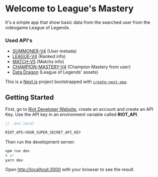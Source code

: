 # Welcome to League's Mastery

It's a simple app that show basic data from the searched user from the videogame League of Legends.

### Used API's

* [SUMMONER-V4](https://developer.riotgames.com/apis#summoner-v4) (User metada)
* [LEAGUE-V4](https://developer.riotgames.com/apis#league-v4) (Ranked info)
* [MATCH-V5](https://developer.riotgames.com/apis#match-v5) (Matchs info)
* [CHAMPION-MASTERY-V4](https://developer.riotgames.com/apis#champion-mastery-v4) (Champion Mastery from user)
* [Data Dragon](https://developer.riotgames.com/docs/lol) (League of Legends' assets)

This is a [Next.js](https://nextjs.org/) project bootstrapped with [`create-next-app`](https://github.com/vercel/next.js/tree/canary/packages/create-next-app).

## Getting Started

First, go to [Riot Developer Website](https://developer.riotgames.com/apis), create an account and create an API Key. Use the API key in an environment variable called __RIOT_API__.

```js
// .env.local

RIOT_API=YOUR_SUPER_SECRET_API_KEY

```


Then run the development server:

```bash
npm run dev
# or
yarn dev
```

Open [http://localhost:3000](http://localhost:3000) with your browser to see the result.

